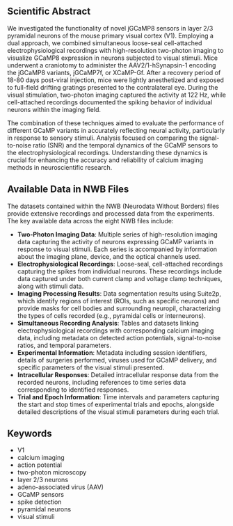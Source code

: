 ## Scientific Abstract

We investigated the functionality of novel jGCaMP8 sensors in layer 2/3 pyramidal neurons of the mouse primary visual cortex (V1). Employing a dual approach, we combined simultaneous loose-seal cell-attached electrophysiological recordings with high-resolution two-photon imaging to visualize GCaMP8 expression in neurons subjected to visual stimuli. Mice underwent a craniotomy to administer the AAV2/1-hSynapsin-1 encoding the jGCaMP8 variants, jGCaMP7f, or XCaMP-Gf. After a recovery period of 18-80 days post-viral injection, mice were lightly anesthetized and exposed to full-field drifting gratings presented to the contralateral eye. During the visual stimulation, two-photon imaging captured the activity at 122 Hz, while cell-attached recordings documented the spiking behavior of individual neurons within the imaging field.

The combination of these techniques aimed to evaluate the performance of different GCaMP variants in accurately reflecting neural activity, particularly in response to sensory stimuli. Analysis focused on comparing the signal-to-noise ratio (SNR) and the temporal dynamics of the GCaMP sensors to the electrophysiological recordings. Understanding these dynamics is crucial for enhancing the accuracy and reliability of calcium imaging methods in neuroscientific research.

## Available Data in NWB Files

The datasets contained within the NWB (Neurodata Without Borders) files provide extensive recordings and processed data from the experiments. The key available data across the eight NWB files include:

- **Two-Photon Imaging Data**: Multiple series of high-resolution imaging data capturing the activity of neurons expressing GCaMP variants in response to visual stimuli. Each series is accompanied by information about the imaging plane, device, and the optical channels used.
- **Electrophysiological Recordings**: Loose-seal, cell-attached recordings capturing the spikes from individual neurons. These recordings include data captured under both current clamp and voltage clamp techniques, along with stimuli data.
- **Imaging Processing Results**: Data segmentation results using Suite2p, which identify regions of interest (ROIs, such as specific neurons) and provide masks for cell bodies and surrounding neuropil, characterizing the types of cells recorded (e.g., pyramidal cells or interneurons).
- **Simultaneous Recording Analysis**: Tables and datasets linking electrophysiological recordings with corresponding calcium imaging data, including metadata on detected action potentials, signal-to-noise ratios, and temporal parameters.
- **Experimental Information**: Metadata including session identifiers, details of surgeries performed, viruses used for GCaMP delivery, and specific parameters of the visual stimuli presented.
- **Intracellular Responses**: Detailed intracellular response data from the recorded neurons, including references to time series data corresponding to identified responses.
- **Trial and Epoch Information**: Time intervals and parameters capturing the start and stop times of experimental trials and epochs, alongside detailed descriptions of the visual stimuli parameters during each trial.

## Keywords

- V1
- calcium imaging
- action potential
- two-photon microscopy
- layer 2/3 neurons
- adeno-associated virus (AAV)
- GCaMP sensors
- spike detection
- pyramidal neurons
- visual stimuli